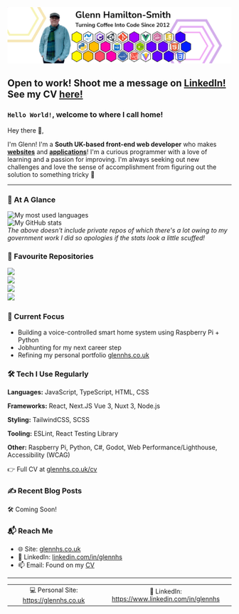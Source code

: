 [![My profile banner. It shows a picture of me standing next to logos depicting languages and frameworks I'm competent in](./images/GithubBanner.png "Hey look! It's me!")](https://glennhs.co.uk)

## Open to work! Shoot me a message on [LinkedIn!](https://linkedin.com/in/glennhs) See my CV [here!](https://glennhs.co.uk/cv)

### `Hello World!`, welcome to where I call home!

Hey there 👋,

I'm Glenn! I'm a **South UK-based front-end web developer** who makes **[websites](https://glennhs.co.uk)** and **[applications](https://github.com/GlennHS/AEtherSlay)**! I'm a curious programmer with a love of learning and a passion for improving. I'm always seeking out new challenges and love the sense of accomplishment from figuring out the solution to something tricky 💪

<!--<h3 align="center"><b>Now Listening:</b></h3>
<p align="center">
<a target="_blank" href="https://open.spotify.com/user/1183904881"><img src="https://github-readme-spotify-widget.vercel.app//api/spotify" /></a>
</p>
<p align="center"><sub align="center">I can only apologise if the title to the above is... <i>interesting</i>. My music taste is varied to say the least!</sub></p>-->

----

<!-- <p align="center">
  <a href="https://github.com/glennhs"><img src="https://github-readme-stats-xi-beryl.vercel.app/api?username=glennhs&theme=synthwave"/></a>
</p> -->

<!-- TODO: Do something fancier with these cards -->
### 👀 At A Glance
<img src="https://github-readme-stats-xi-beryl.vercel.app/api/top-langs/?username=glennhs&layout=compact" alt="My most used languages"><br />
<img src="https://github-readme-stats-xi-beryl.vercel.app/api?username=glennhs&hide_rank=true&show_icons=true&theme=radical&hide=commits" alt="My GitHub stats"><br />
*The above doesn't include private repos of which there's a lot owing to my government work I did so apologies if the stats look a little scuffed!*

### 💜 Favourite Repositories
<a href="https://github.com/glennhs/GlennHS-Site"><img src="https://github-readme-stats-xi-beryl.vercel.app/api/pin?repo=GlennHS-Site&username=glennhs&theme=tokyonight" /></a><br />
<a href="https://github.com/glennhs/aetherslay"><img src="https://github-readme-stats-xi-beryl.vercel.app/api/pin?repo=aetherslay&username=glennhs&theme=tokyonight" /></a><br />
<a href="https://github.com/glennhs/Scrum-Helper"><img src="https://github-readme-stats-xi-beryl.vercel.app/api/pin?repo=Scrum-Helper&username=glennhs&theme=tokyonight" /></a><br />
<a href="https://github.com/glennhs/Programming-Challenges"><img src="https://github-readme-stats-xi-beryl.vercel.app/api/pin?repo=Programming-Challenges&username=glennhs&theme=tokyonight" /></a>

### 🔭 Current Focus
- Building a voice-controlled smart home system using Raspberry Pi + Python
- Jobhunting for my next career step
- Refining my personal portfolio [glennhs.co.uk](https://glennhs.co.uk)

### 🛠 Tech I Use Regularly

**Languages:** JavaScript, TypeScript, HTML, CSS

**Frameworks:** React, Next.JS Vue 3, Nuxt 3, Node.js

**Styling:** TailwindCSS, SCSS

**Tooling:** ESLint, React Testing Library

**Other:** Raspberry Pi, Python, C#, Godot, Web Performance/Lighthouse, Accessibility (WCAG)

👉 Full CV at [glennhs.co.uk/cv](https://glennhs.co.uk/cv)

### ✍️ Recent Blog Posts

🛠 Coming Soon!

### 📬 Reach Me

- 🌐 Site: [glennhs.co.uk](https://glennhs.co.uk/contact)
- 💼 LinkedIn: [linkedin.com/in/glennhs](https://www.linkedin.com/in/glennhs)
- 📫 Email: Found on my [CV](https://glennhs.co.uk/cv)

----
<!-- You can't stop me from styling your READMEs GitHub, I've made emails for Outlook 2007 and 2016. I've seen hell -->
<div align="center">
<table>
  <tr>
    <td width="500px" align="center">💻 Personal Site: <a href="https://glennhs.co.uk">https://glennhs.co.uk</a></td>
    <td width="500px" align="center">🔗 LinkedIn: <a href="https://www.linkedin.com/in/glennhs">https://www.linkedin.com/in/glennhs</a></td>
  </tr>
</table>
</div>

